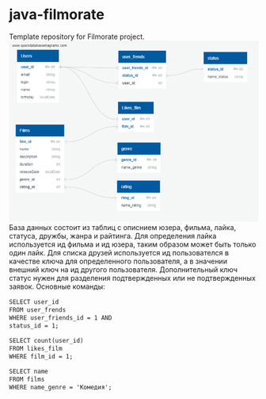 # java-filmorate
Template repository for Filmorate project.
![тут должна быть схема будущей таблицы](/image/QuickDBD-export.png)
База данных состоит из таблиц с описнием юзера, фильма, лайка, статуса, дружбы, жанра и райтинга.
Для определения лайка используется  ид фильма и ид юзера, таким образом может быть только один лайк. 
Для списка друзей используется ид пользователся в качестве ключа для определенного пользователя, 
а в значении внешний ключ на ид другого пользователя. 
Дополнительный ключ статус  нужен для разделения подтвержденных или не подтвержденных заявок.
Основные команды:
```
SELECT user_id
FROM user_frends
WHERE user_friends_id = 1 AND
status_id = 1;
```
```
SELECT count(user_id)
FROM likes_film
WHERE film_id = 1;
```
```
SELECT name
FROM films
WHERE name_genre = 'Комедия';
```